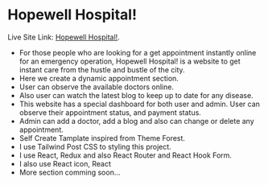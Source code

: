 # Hopewell Hospital!

Live Site Link: [Hopewell Hospital!](https://hope-well.web.app).

- For those people who are looking for a get appointment instantly online for an emergency operation, Hopewell Hospital! is a website to get instant care from the hustle and bustle of the city.
- Here we create a dynamic appointment section. 
- User can observe the available doctors online.
- Also user can watch the latest blog to keep up to date for any disease.
- This website has a special dashboard for both user and admin. User can observe their appointment status, and payment status.
- Admin can add a doctor, add a blog and also can change or delete any appointment.
- Self Create Tamplate inspired from Theme Forest.
- I use Tailwind Post CSS to styling this project.
- I use React, Redux and also React Router and React Hook Form.
- I also use React icon, React 
- More section comming soon...
